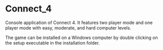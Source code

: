 # Connect_4
Console application of Connect 4. It features two player mode and one player mode with easy, moderate, and hard computer levels.

The game can be installed on a Windows computer by double clicking on the setup executable in the installation folder.
